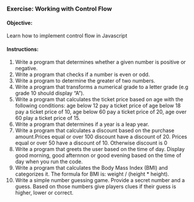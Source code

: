 ### Exercise: Working with Control Flow

#### Objective:

Learn how to implement control flow in Javascript

#### Instructions:

1. Write a program that determines whether a given number is positive or negative.
2. Write a program that checks if a number is even or odd.
3. Write a program to determine the greater of two numbers.
4. Write a program that transforms a numerical grade to a letter grade (e.g grade 10 should display “A”).
5. Write a program that calculates the ticket price based on age with the following conditions: age below 12 pay a ticket price of age below 18 pay a ticket price of 10, age below 60 pay a ticket price of 20, age over 60 play a ticket price of 15.
6. Write a program that determines if a year is a leap year.
7. Write a program that calculates a discount based on the purchase amount.Prices equal or over 100 discount have a discount of 20. Prices equal or over 50 have a discount of 10. Otherwise discount is 0
8. Write a program that greets the user based on the time of day. Display good morning, good afternnon or good evening based on the time of day when you run the code.
9. Write a program that calculates the Body Mass Index (BMI) and categorizes it. The formula for BMI is: weight / (height \* height).
10. Write a simple number guessing game. Provide a secret number and a guess. Based on those numbers give players clues if their guess is higher, lower or correct.
